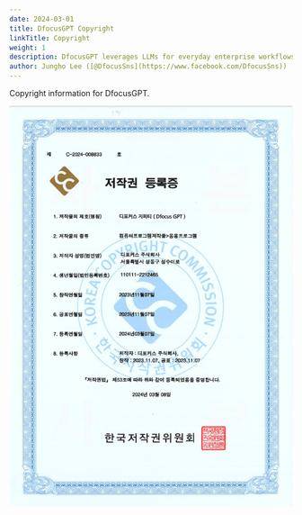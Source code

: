 ```yaml
---
date: 2024-03-01
title: DfocusGPT Copyright
linkTitle: Copyright
weight: 1
description: DfocusGPT leverages LLMs for everyday enterprise workflows.
author: Jungho Lee ([@DfocusSns](https://www.facebook.com/DfocusSns))
---
```


Copyright information for DfocusGPT.

![Copyright](image-1.png)

